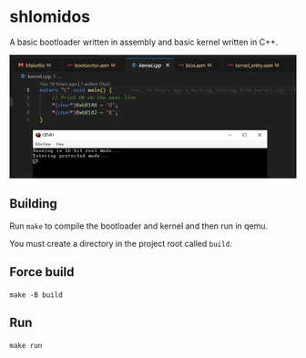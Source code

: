 # shlomidos

A basic bootloader written in assembly and basic kernel written in C++.

![](Screenshot%202023-07-03%20121502.png)
## Building

Run `make` to compile the bootloader and kernel and then run in qemu.

You must create a directory in the project root called `build`.

## Force build

`make -B build`

## Run

`make run`